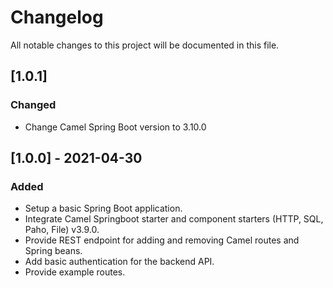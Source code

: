 # Changelog

All notable changes to this project will be documented in this file.

## [1.0.1] 

### Changed

- Change Camel Spring Boot version to 3.10.0

## [1.0.0] - 2021-04-30

### Added

- Setup a basic Spring Boot application.
- Integrate Camel Springboot starter and component starters (HTTP, SQL, Paho, File) v3.9.0.
- Provide REST endpoint for adding and removing Camel routes and Spring beans.
- Add basic authentication for the backend API.
- Provide example routes.
